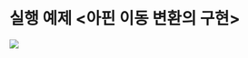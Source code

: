 # 실행 예제 <아핀 이동 변환의 구현>

<img src="https://file.notion.so/f/f/330690da-2da5-4b3a-b810-241e70325c82/124a6a9a-de60-4d1f-9d2d-a53e892c3c2f/6-1c.gif?table=block&id=1849a5ab-333c-80cc-9a40-f5f962809b0b&spaceId=330690da-2da5-4b3a-b810-241e70325c82&expirationTimestamp=1737900000000&signature=fDj1hmpnzi7yAEiu5Qh_SYjpI3x_gByEYi-h5fheZxos">
